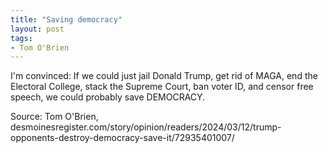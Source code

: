 ```yaml
---
title: "Saving democracy"
layout: post
tags:
- Tom O'Brien
---
```


I'm convinced: If we could just jail Donald Trump, get rid of MAGA, end the Electoral College, stack the Supreme Court, ban voter ID, and censor free speech, we could probably save DEMOCRACY.

Source: Tom O'Brien, desmoinesregister.com/story/opinion/readers/2024/03/12/trump-opponents-destroy-democracy-save-it/72935401007/
